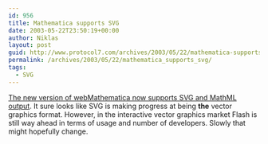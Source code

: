 ```yaml
---
id: 956
title: Mathematica supports SVG
date: 2003-05-22T23:50:19+00:00
author: Niklas
layout: post
guid: http://www.protocol7.com/archives/2003/05/22/mathematica-supports-svg/
permalink: /archives/2003/05/22/mathematica_supports_svg/
tags:
  - SVG
---
```

<div class='microid-448030b99caddd34bdfac89b078b0d2e7d34e50f'>
  <p>
    <a href="http://www.wolfram.com/products/webmathematica/newfeatures.html">The new version of webMathematica now supports SVG and MathML output</a>. It sure looks like SVG is making progress at being <strong>the</strong> vector graphics format. However, in the interactive vector graphics market Flash is still way ahead in terms of usage and number of developers. Slowly that might hopefully change.
  </p>
</div>